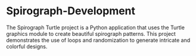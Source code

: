 # Spirograph-Development
The Spirograph Turtle project is a Python application that uses the Turtle graphics module to create beautiful spirograph patterns. This project demonstrates the use of loops and randomization to generate intricate and colorful designs.

